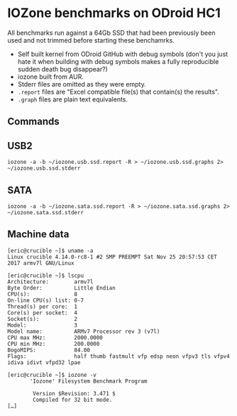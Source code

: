 # IOZone benchmarks on ODroid HC1

All benchmarks run against a 64Gb SSD that had been previously been used
and not trimmed before starting these benchamrks.

* Self built kernel from ODroid GitHub with debug symbols (don't you just hate it when building with debug symbols makes a fully reproducible sudden death bug disappear?)
* iozone built from AUR.
* Stderr files are omitted as they were empty.
* `.report` files are "Excel compatible file(s) that contain(s) the results".
* `.graph` files are plain text equivalents.

## Commands

## USB2

```
iozone -a -b ~/iozone.usb.ssd.report -R > ~/iozone.usb.ssd.graphs 2> ~/iozone.usb.ssd.stderr
```

## SATA

```
iozone -a -b ~/iozone.sata.ssd.report -R > ~/iozone.sata.ssd.graphs 2> ~/iozone.sata.ssd.stderr
```

## Machine data

```
[eric@crucible ~]$ uname -a
Linux crucible 4.14.0-rc8-1 #2 SMP PREEMPT Sat Nov 25 20:57:53 CET 2017 armv7l GNU/Linux

[eric@crucible ~]$ lscpu
Architecture:        armv7l
Byte Order:          Little Endian
CPU(s):              8
On-line CPU(s) list: 0-7
Thread(s) per core:  1
Core(s) per socket:  4
Socket(s):           2
Model:               3
Model name:          ARMv7 Processor rev 3 (v7l)
CPU max MHz:         2000.0000
CPU min MHz:         200.0000
BogoMIPS:            84.00
Flags:               half thumb fastmult vfp edsp neon vfpv3 tls vfpv4 idiva idivt vfpd32 lpae

[eric@crucible ~]$ iozone -v
       'Iozone' Filesystem Benchmark Program

        Version $Revision: 3.471 $
        Compiled for 32 bit mode.
[…]
```
